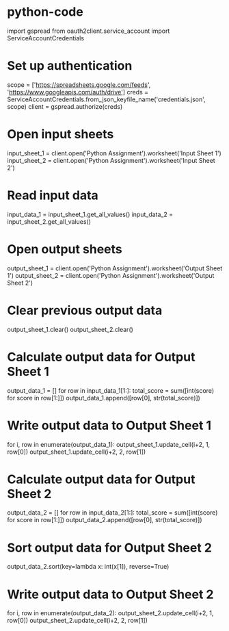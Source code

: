 # python-code
import gspread
from oauth2client.service_account import ServiceAccountCredentials

# Set up authentication
scope = ['https://spreadsheets.google.com/feeds', 'https://www.googleapis.com/auth/drive']
creds = ServiceAccountCredentials.from_json_keyfile_name('credentials.json', scope)
client = gspread.authorize(creds)

# Open input sheets
input_sheet_1 = client.open('Python Assignment').worksheet('Input Sheet 1')
input_sheet_2 = client.open('Python Assignment').worksheet('Input Sheet 2')

# Read input data
input_data_1 = input_sheet_1.get_all_values()
input_data_2 = input_sheet_2.get_all_values()

# Open output sheets
output_sheet_1 = client.open('Python Assignment').worksheet('Output Sheet 1')
output_sheet_2 = client.open('Python Assignment').worksheet('Output Sheet 2')

# Clear previous output data
output_sheet_1.clear()
output_sheet_2.clear()

# Calculate output data for Output Sheet 1
output_data_1 = []
for row in input_data_1[1:]:
    total_score = sum([int(score) for score in row[1:]])
    output_data_1.append([row[0], str(total_score)])

# Write output data to Output Sheet 1
for i, row in enumerate(output_data_1):
    output_sheet_1.update_cell(i+2, 1, row[0])
    output_sheet_1.update_cell(i+2, 2, row[1])

# Calculate output data for Output Sheet 2
output_data_2 = []
for row in input_data_2[1:]:
    total_score = sum([int(score) for score in row[1:]])
    output_data_2.append([row[0], str(total_score)])

# Sort output data for Output Sheet 2
output_data_2.sort(key=lambda x: int(x[1]), reverse=True)

# Write output data to Output Sheet 2
for i, row in enumerate(output_data_2):
    output_sheet_2.update_cell(i+2, 1, row[0])
    output_sheet_2.update_cell(i+2, 2, row[1])
